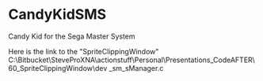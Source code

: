 # CandyKidSMS
Candy Kid for the Sega Master System

Here is the link to the "SpriteClippingWindow"
C:\Bitbucket\SteveProXNA\actionstuff\Personal\Presentations\_CodeAFTER\60_SpriteClippingWindow\dev
_sm_sManager.c